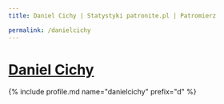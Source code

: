 ```yaml
---
title: Daniel Cichy | Statystyki patronite.pl | Patromierz

permalink: /danielcichy
---
```


# [Daniel Cichy](https://patronite.pl/danielcichy)

{% include profile.md name="danielcichy" prefix="d" %}
